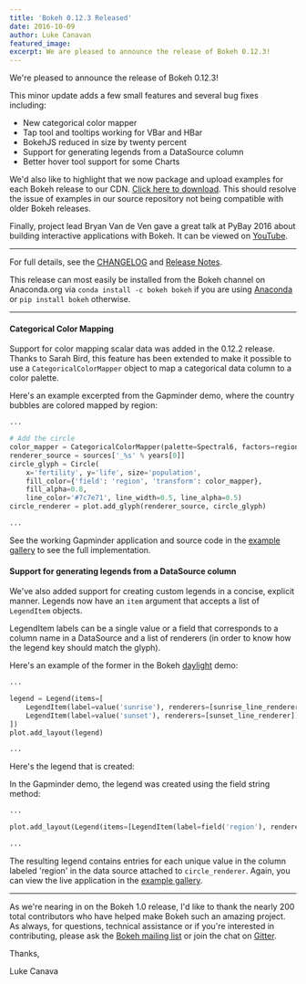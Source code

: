 ```yaml
---
title: 'Bokeh 0.12.3 Released'
date: 2016-10-09
author: Luke Canavan
featured_image:
excerpt: We are pleased to announce the release of Bokeh 0.12.3!
---
```


We're pleased to announce the release of Bokeh 0.12.3!

This minor update adds a few small features and several bug fixes including:

* New categorical color mapper
* Tap tool and tooltips working for VBar and HBar
* BokehJS reduced in size by twenty percent
* Support for generating legends from a DataSource column
* Better hover tool support for some Charts

We'd also like to highlight that we now package and upload examples for each
Bokeh release to our CDN.
[Click here to download](https://cdn.pydata.org/bokeh/examples/examples-0.12.3.zip).
This should resolve the issue of examples in our source repository not being
compatible with older Bokeh releases.

Finally, project lead Bryan Van de Ven gave a great talk at PyBay 2016 about
building interactive applications with Bokeh. It can be viewed on
[YouTube](https://youtu.be/xqwCxuEBpxk?list=PL85KuAjbN_gtGn4v1ELSWJlTFZF_5Ciog).

-----

For full details, see the [CHANGELOG](https://github.com/bokeh/bokeh/blob/0.12.3/CHANGELOG)
and [Release Notes](https://bokeh.pydata.org/en/latest/docs/releases/0.12.3.html).

This release can most easily be installed from the Bokeh channel on Anaconda.org via
``conda install -c bokeh bokeh`` if you are using [Anaconda](https://www.anaconda.com/downloads)
or ``pip install bokeh`` otherwise.

-----

#### Categorical Color Mapping

Support for color mapping scalar data was added in the 0.12.2 release. Thanks
to Sarah Bird, this feature has been extended to make it possible to use a
``CategoricalColorMapper`` object to map a categorical data column to a color
palette.

Here's an example excerpted from the Gapminder demo, where the country bubbles
are colored mapped by region:

```python
...

# Add the circle
color_mapper = CategoricalColorMapper(palette=Spectral6, factors=regions_list)
renderer_source = sources['_%s' % years[0]]
circle_glyph = Circle(
    x='fertility', y='life', size='population',
    fill_color={'field': 'region', 'transform': color_mapper},
    fill_alpha=0.8,
    line_color='#7c7e71', line_width=0.5, line_alpha=0.5)
circle_renderer = plot.add_glyph(renderer_source, circle_glyph)

...
```

See the working Gapminder application and source code in the
[example gallery](https://bokeh.pydata.org/en/latest/docs/gallery.html)
to see the full implementation.

#### Support for generating legends from a DataSource column

We've also added support for creating custom legends in a concise, explicit
manner. Legends now have an ``item`` argument that accepts a list of ``LegendItem``
objects.

LegendItem labels can be a single value or a field that corresponds to a
column name in a DataSource and a list of renderers (in order to know how
the legend key should match the glyph).

Here's an example of the former in the Bokeh
[daylight](https://github.com/bokeh/bokeh/blob/master/examples/models/daylight.py)
demo:

```python
...

legend = Legend(items=[
    LegendItem(label=value('sunrise'), renderers=[sunrise_line_renderer]),
    LegendItem(label=value('sunset'), renderers=[sunset_line_renderer])
])
plot.add_layout(legend)

...
```

Here's the legend that is created:

<div class="bk-root">
    <script
        src="/js/release-0-12-3/daylight.js"
        id="b9644c90-fa68-4f87-b313-e3f2be6c58b6"
        data-bokeh-model-id="d15de92c-053d-416b-831a-4b9f44c0e32a"
        data-bokeh-doc-id="20524ce4-0390-4b31-84c3-741ec1eef5ed"
    ></script>
</div>

In the Gapminder demo, the legend was created using the field string method:

```python
...

plot.add_layout(Legend(items=[LegendItem(label=field('region'), renderers=[circle_renderer])]))

...
```

The resulting legend contains entries for each unique value in the column
labeled 'region' in the data source attached to ``circle_renderer``. Again,
you can view the live application in the
[example gallery](https://bokeh.pydata.org/en/latest/docs/gallery.html).

-----

As we're nearing in on the Bokeh 1.0 release, I'd like to thank the nearly 200
total contributors who have helped make Bokeh such an amazing project. As
always, for questions, technical assistance or if you're interested in
contributing, please ask the
[Bokeh mailing list](https://groups.google.com/a/anaconda.com/forum/#!forum/bokeh)
or join the chat on [Gitter](https://gitter.im/bokeh/bokeh).

Thanks,

Luke Canava
